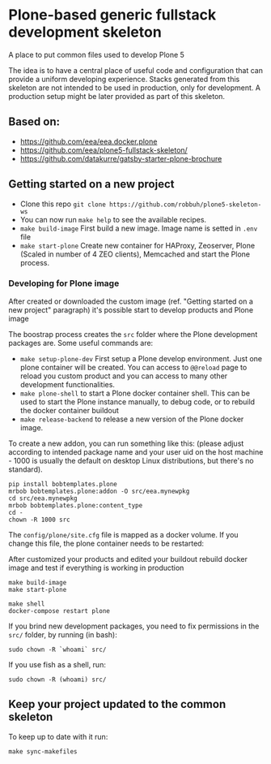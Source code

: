 # Plone-based generic fullstack development skeleton

A place to put common files used to develop Plone 5

The idea is to have a central place of useful code and configuration that can
provide a uniform developing experience. Stacks generated from this skeleton are not intended to be used in production, only for development. A production setup might be later provided as part of this skeleton.

## Based on:

- https://github.com/eea/eea.docker.plone
- https://github.com/eea/plone5-fullstack-skeleton/
- https://github.com/datakurre/gatsby-starter-plone-brochure

## Getting started on a new project

- Clone this repo `git clone https://github.com/robbuh/plone5-skeleton-ws`
- You can now run `make help` to see the available recipes.
- `make build-image` First build a new image. Image name is setted in `.env` file
- `make start-plone` Create new container for HAProxy, Zeoserver, Plone (Scaled in number of 4 ZEO clients), Memcached and start the Plone process.

### Developing for Plone image

After created or downloaded the custom image (ref. "Getting started on a new project" paragraph) it's possible start to develop products and Plone image

The boostrap process creates the `src` folder where the Plone development packages are. Some useful commands are:

- `make setup-plone-dev` First setup a Plone develop environment. Just one plone container will be created. You can access to `@@reload` page to reload you custom product and you can access to many other development functionalities.
- `make plone-shell` to start a Plone docker container shell. This can be used to start the Plone instance manually, to debug code, or to rebuild the docker container buildout
- `make release-backend` to release a new version of the Plone docker image.

To create a new addon, you can run something like this: (please adjust according to intended package name and your user uid on the host machine - 1000 is usually the default on desktop Linux distributions, but there's no standard).

```
pip install bobtemplates.plone
mrbob bobtemplates.plone:addon -O src/eea.mynewpkg
cd src/eea.mynewpkg
mrbob bobtemplates.plone:content_type
cd -
chown -R 1000 src
```

The `config/plone/site.cfg` file is mapped as a docker volume. If you change this file, the plone container needs to be restarted:

After customized your products and edited your buildout rebuild docker image and test if everything is working in production

```
make build-image
make start-plone
```



```
make shell
docker-compose restart plone
```
If you brind new development packages, you need to fix permissions in the `src/` folder, by running (in bash):
```
sudo chown -R `whoami` src/
```

If you use fish as a shell, run:

```
sudo chown -R (whoami) src/
```

## Keep your project updated to the common skeleton

To keep up to date with it run:

```
make sync-makefiles
```
